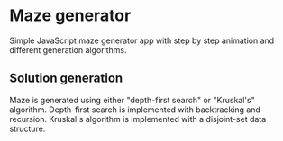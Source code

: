 # Maze generator

Simple JavaScript maze generator app with step by step animation and different generation algorithms.

## Solution generation

Maze is generated using either "depth-first search" or "Kruskal's" algorithm. Depth-first search is implemented with backtracking and recursion. Kruskal's algorithm is implemented with a disjoint-set data structure.
